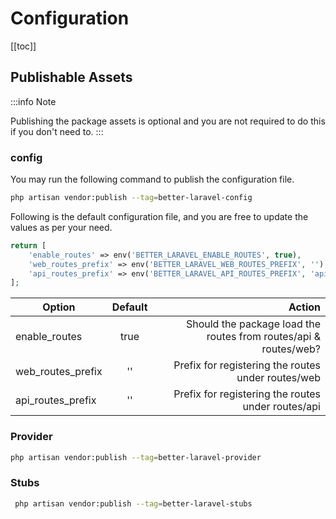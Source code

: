 # Configuration

[[toc]]

## Publishable Assets

:::info Note

Publishing the package assets is optional and you are not required to do this if you don't need to.
:::

### config

You may run the following command to publish the configuration file.

```bash
php artisan vendor:publish --tag=better-laravel-config
```

Following is the default configuration file, and you are free to update the values as per your need.

```php
return [
    'enable_routes' => env('BETTER_LARAVEL_ENABLE_ROUTES', true),
    'web_routes_prefix' => env('BETTER_LARAVEL_WEB_ROUTES_PREFIX', ''),
    'api_routes_prefix' => env('BETTER_LARAVEL_API_ROUTES_PREFIX', 'api')
];
```

| Option            | Default |                                                           Action |
|-------------------|:-------:|-----------------------------------------------------------------:|
| enable_routes     |  true   | Should the package load the routes from routes/api & routes/web? |
| web_routes_prefix |   ''    |               Prefix for registering the routes under routes/web |   
| api_routes_prefix |   ''    |               Prefix for registering the routes under routes/api |

### Provider

```bash
php artisan vendor:publish --tag=better-laravel-provider
```

### Stubs

```bash
 php artisan vendor:publish --tag=better-laravel-stubs
```


